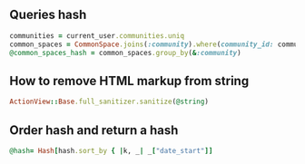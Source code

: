 ## Queries hash

```rb
communities = current_user.communities.uniq
common_spaces = CommonSpace.joins(:community).where(community_id: communities.map(&:id))
@common_spaces_hash = common_spaces.group_by(&:community)
```

## How to remove HTML markup from string

```rb
ActionView::Base.full_sanitizer.sanitize(@string)
```


## Order hash and return a hash

```rb
@hash= Hash[hash.sort_by { |k, _| _["date_start"]]
```